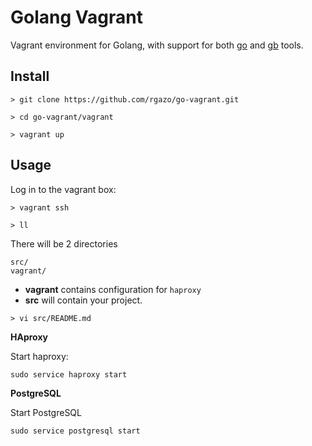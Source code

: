 # Golang Vagrant

Vagrant environment for Golang, with support for both [go](http://golang.org/doc/install) and [gb](https://github.com/constabulary/gb) tools.

## Install
```
> git clone https://github.com/rgazo/go-vagrant.git

> cd go-vagrant/vagrant

> vagrant up
```

## Usage

Log in to the vagrant box:
```
> vagrant ssh

> ll
```

There will be 2 directories
```
src/
vagrant/
```

* **vagrant** contains configuration for `haproxy`
* **src** will contain your project.

```
> vi src/README.md
```

**HAproxy**

Start haproxy:
```
sudo service haproxy start
```

**PostgreSQL**

Start PostgreSQL
```
sudo service postgresql start
```
